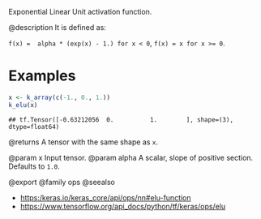 Exponential Linear Unit activation function.

@description
It is defined as:

`f(x) =  alpha * (exp(x) - 1.) for x < 0`, `f(x) = x for x >= 0`.

# Examples

```r
x <- k_array(c(-1., 0., 1.))
k_elu(x)
```

```
## tf.Tensor([-0.63212056  0.          1.        ], shape=(3), dtype=float64)
```

@returns
A tensor with the same shape as `x`.

@param x Input tensor.
@param alpha A scalar, slope of positive section. Defaults to `1.0`.

@export
@family ops
@seealso
+ <https:/keras.io/keras_core/api/ops/nn#elu-function>
+ <https://www.tensorflow.org/api_docs/python/tf/keras/ops/elu>
